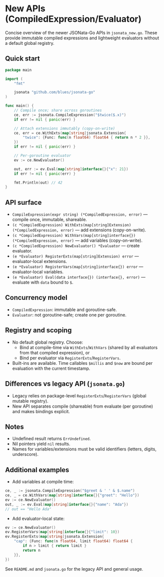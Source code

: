 # New APIs (CompiledExpression/Evaluator)

Concise overview of the newer JSONata-Go APIs in `jsonata_new.go`. These provide immutable compiled expressions and lightweight evaluators without a default global registry.

## Quick start

```go
package main

import (
    "fmt"

    jsonata "github.com/blues/jsonata-go"
)

func main() {
    // Compile once; share across goroutines
    ce, err := jsonata.CompileExpression("$twice($.x)")
    if err != nil { panic(err) }

    // Attach extensions immutably (copy-on-write)
    ce, err = ce.WithExts(map[string]jsonata.Extension{
        "twice": {Func: func(n float64) float64 { return n * 2 }},
    })
    if err != nil { panic(err) }

    // Per-goroutine evaluator
    ev := ce.NewEvaluator()

    out, err := ev.Eval(map[string]interface{}{"x": 21})
    if err != nil { panic(err) }

    fmt.Println(out) // 42
}
```

## API surface

- `CompileExpression(expr string) (*CompiledExpression, error)` — compile once, immutable, shareable.
- `(c *CompiledExpression) WithExts(map[string]Extension) (*CompiledExpression, error)` — add extensions (copy-on-write).
- `(c *CompiledExpression) WithVars(map[string]interface{}) (*CompiledExpression, error)` — add variables (copy-on-write).
- `(c *CompiledExpression) NewEvaluator() *Evaluator` — create evaluator.
- `(e *Evaluator) RegisterExts(map[string]Extension) error` — evaluator-local extensions.
- `(e *Evaluator) RegisterVars(map[string]interface{}) error` — evaluator-local variables.
- `(e *Evaluator) Eval(data interface{}) (interface{}, error)` — evaluate with `data` bound to `$`.

## Concurrency model

- `CompiledExpression`: immutable and goroutine-safe.
- `Evaluator`: not goroutine-safe; create one per goroutine.

## Registry and scoping

- No default global registry. Choose:
  - Bind at compile-time via `WithExts`/`WithVars` (shared by all evaluators from that compiled expression), or
  - Bind per evaluator via `RegisterExts`/`RegisterVars`.
- Built-ins are available. Time callables `$millis` and `$now` are bound per evaluation with the current timestamp.

## Differences vs legacy API (`jsonata.go`)

- Legacy relies on package-level `RegisterExts`/`RegisterVars` (global mutable registry).
- New API separates compile (shareable) from evaluate (per goroutine) and makes bindings explicit.

## Notes

- Undefined result returns `ErrUndefined`.
- Nil pointers yield `nil` results.
- Names for variables/extensions must be valid identifiers (letters, digits, underscore).

## Additional examples

- Add variables at compile time:

```go
ce, _ := jsonata.CompileExpression("$greet & ' ' & $.name")
ce, _ = ce.WithVars(map[string]interface{}{"greet": "Hello"})
ev := ce.NewEvaluator()
out, _ := ev.Eval(map[string]interface{}{"name": "Ada"})
// out == "Hello Ada"
```

- Add evaluator-local state:

```go
ev := ce.NewEvaluator()
ev.RegisterVars(map[string]interface{}{"limit": 10})
ev.RegisterExts(map[string]jsonata.Extension{
    "cap": {Func: func(n float64, limit float64) float64 {
        if n > limit { return limit }
        return n
    }},
})
```

See `README.md` and `jsonata.go` for the legacy API and general usage.

